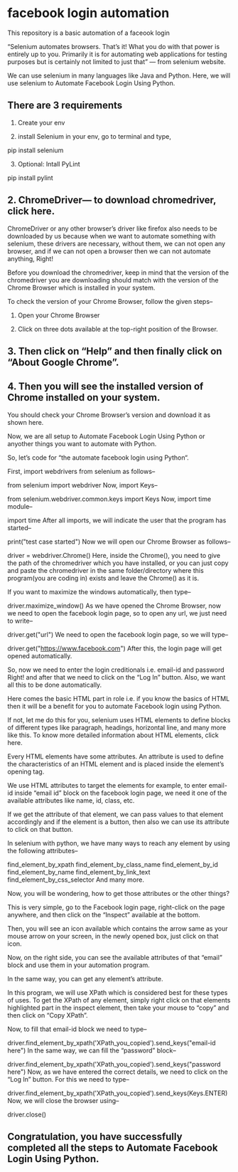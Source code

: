 # facebook login automation

This repository is a basic automation of a faceook login

“Selenium automates browsers. That’s it! What you do with that power is entirely up to you. Primarily it is for automating web applications for testing purposes but is certainly not limited to just that” — from selenium website.

We can use selenium in many languages like Java and Python. Here, we will use selenium to Automate Facebook Login Using Python.

## There are 3 requirements

1. Create your env

2. install Selenium in your env, go to terminal and type,

pip install selenium

3. Optional: Intall PyLint

pip install pylint

## 2. ChromeDriver— to download chromedriver, click here.
ChromeDriver or any other browser’s driver like firefox also needs to be downloaded by us because when we want to automate something with selenium, these drivers are necessary, without them, we can not open any browser, and if we can not open a browser then we can not automate anything, Right!

Before you download the chromedriver, keep in mind that the version of the chromedriver you are downloading should match with the version of the Chrome Browser which is installed in your system.

To check the version of your Chrome Browser, follow the given steps–

1. Open your Chrome Browser

2. Click on three dots available at the top-right position of the Browser.


## 3. Then click on “Help” and then finally click on “About Google Chrome”.

## 4. Then you will see the installed version of Chrome installed on your system.

You should check your Chrome Browser’s version and download it as shown here.

Now, we are all setup to Automate Facebook Login Using Python or anyother things you want to automate with Python.

So, let’s code for “the automate facebook login using Python“.

First, import webdrivers from selenium as follows–

from selenium import webdriver
Now, import Keys–

from selenium.webdriver.common.keys import Keys
Now, import time module–

import time
After all imports, we will indicate the user that the program has started–

print("test case started")
Now we will open our Chrome Browser as follows–

driver = webdriver.Chrome()
Here, inside the Chrome(), you need to give the path of the chromedriver which you have installed, or you can just copy and paste the chromedriver in the same folder/directory where this program(you are coding in) exists and leave the Chrome() as it is.

If you want to maximize the windows automatically, then type–

driver.maximize_window()
As we have opened the Chrome Browser, now we need to open the facebook login page, so to open any url, we just need to write–

driver.get("url")
We need to open the facebook login page, so we will type–

driver.get("https://www.facebook.com")
After this, the login page will get opened automatically.

So, now we need to enter the login creditionals i.e. email-id and password Right! and after that we need to click on the “Log In” button. Also, we want all this to be done automatically.

Here comes the basic HTML part in role i.e. if you know the basics of HTML then it will be a benefit for you to automate Facebook login using Python.

If not, let me do this for you, selenium uses HTML elements to define blocks of different types like paragraph, headings, horizontal line, and many more like this. To know more detailed information about HTML elements, click here.

Every HTML elements have some attributes. An attribute is used to define the characteristics of an HTML element and is placed inside the element’s opening tag.

We use HTML attributes to target the elements for example, to enter email-id inside “email id” block on the facebook login page, we need it one of the available attributes like name, id, class, etc.

If we get the attribute of that element, we can pass values to that element accordingly and if the element is a button, then also we can use its attribute to click on that button.

In selenium with python, we have many ways to reach any element by using the following attributes–

find_element_by_xpath
find_element_by_class_name
find_element_by_id
find_element_by_name
find_element_by_link_text
find_element_by_css_selector
And many more.

Now, you will be wondering, how to get those attributes or the other things?

This is very simple, go to the Facebook login page, right-click on the page anywhere, and then click on the “Inspect” available at the bottom.

Then, you will see an icon available which contains the arrow same as your mouse arrow on your screen, in the newly opened box, just click on that icon.

Now, on the right side, you can see the available attributes of that “email” block and use them in your automation program.

In the same way, you can get any element’s attribute.

In this program, we will use XPath which is considered best for these types of uses. To get the XPath of any element, simply right click on that elements highlighted part in the inspect element, then take your mouse to “copy” and then click on “Copy XPath”.

Now, to fill that email-id block we need to type–

driver.find_element_by_xpath('XPath_you_copied').send_keys("email-id here")
In the same way, we can fill the “password” block–

driver.find_element_by_xpath('XPath_you_copied').send_keys("password here")
Now, as we have entered the correct details, we need to click on the “Log In” button. For this we need to type–

driver.find_element_by_xpath('XPath_you_copied').send_keys(Keys.ENTER)
Now, we will close the browser using–

driver.close()

## Congratulation, you have successfully completed all the steps to Automate Facebook Login Using Python.


